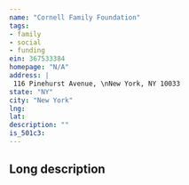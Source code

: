 ```yaml
---
name: "Cornell Family Foundation"
tags:
- family
- social
- funding
ein: 367533384
homepage: "N/A"
address: |
 116 Pinehurst Avenue, \nNew York, NY 10033
state: "NY"
city: "New York"
lng: 
lat: 
description: ""
is_501c3: 
---
```


## Long description


